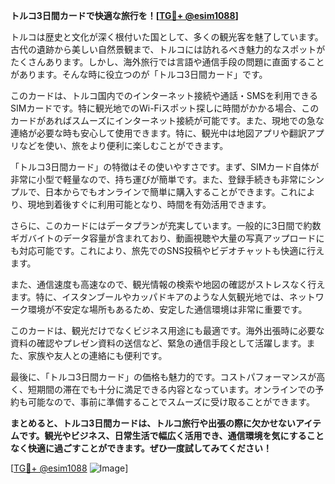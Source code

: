 **トルコ3日間カードで快適な旅行を！[[TG💪+ @esim1088](https://t.me/s/esim1088)]**

トルコは歴史と文化が深く根付いた国として、多くの観光客を魅了しています。古代の遺跡から美しい自然景観まで、トルコには訪れるべき魅力的なスポットがたくさんあります。しかし、海外旅行では言語や通信手段の問題に直面することがあります。そんな時に役立つのが「トルコ3日間カード」です。

このカードは、トルコ国内でのインターネット接続や通話・SMSを利用できるSIMカードです。特に観光地でのWi-Fiスポット探しに時間がかかる場合、このカードがあればスムーズにインターネット接続が可能です。また、現地での急な連絡が必要な時も安心して使用できます。特に、観光中は地図アプリや翻訳アプリなどを使い、旅をより便利に楽しむことができます。

「トルコ3日間カード」の特徴はその使いやすさです。まず、SIMカード自体が非常に小型で軽量なので、持ち運びが簡単です。また、登録手続きも非常にシンプルで、日本からでもオンラインで簡単に購入することができます。これにより、現地到着後すぐに利用可能となり、時間を有効活用できます。

さらに、このカードにはデータプランが充実しています。一般的に3日間で約数ギガバイトのデータ容量が含まれており、動画視聴や大量の写真アップロードにも対応可能です。これにより、旅先でのSNS投稿やビデオチャットも快適に行えます。

また、通信速度も高速なので、観光情報の検索や地図の確認がストレスなく行えます。特に、イスタンブールやカッパドキアのような人気観光地では、ネットワーク環境が不安定な場所もあるため、安定した通信環境は非常に重要です。

このカードは、観光だけでなくビジネス用途にも最適です。海外出張時に必要な資料の確認やプレゼン資料の送信など、緊急の通信手段として活躍します。また、家族や友人との連絡にも便利です。

最後に、「トルコ3日間カード」の価格も魅力的です。コストパフォーマンスが高く、短期間の滞在でも十分に満足できる内容となっています。オンラインでの予約も可能なので、事前に準備することでスムーズに受け取ることができます。

**まとめると、トルコ3日間カードは、トルコ旅行や出張の際に欠かせないアイテムです。観光やビジネス、日常生活で幅広く活用でき、通信環境を気にすることなく快適に過ごすことができます。ぜひ一度試してみてください！**

[[TG💪+ @esim1088](https://t.me/s/esim1088) ![Image](https://i.postimg.cc/Y0z9fWf4/image.png)]